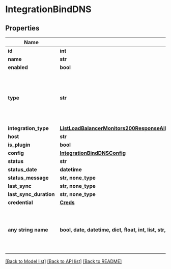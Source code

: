 # IntegrationBindDNS


## Properties
Name | Type | Description | Notes
------------ | ------------- | ------------- | -------------
**id** | **int** |  | [optional] 
**name** | **str** |  | [optional] 
**enabled** | **bool** |  | [optional] 
**type** | **str** |  | [optional]  if omitted the server will use the default value of "bindDns"
**integration_type** | [**ListLoadBalancerMonitors200ResponseAllOfLoadBalancerMonitorsInnerLoadBalancerType**](ListLoadBalancerMonitors200ResponseAllOfLoadBalancerMonitorsInnerLoadBalancerType.md) |  | [optional] 
**host** | **str** |  | [optional] 
**is_plugin** | **bool** |  | [optional] 
**config** | [**IntegrationBindDNSConfig**](IntegrationBindDNSConfig.md) |  | [optional] 
**status** | **str** |  | [optional] 
**status_date** | **datetime** |  | [optional] 
**status_message** | **str, none_type** |  | [optional] 
**last_sync** | **str, none_type** |  | [optional] 
**last_sync_duration** | **str, none_type** |  | [optional] 
**credential** | [**Creds**](Creds.md) |  | [optional] 
**any string name** | **bool, date, datetime, dict, float, int, list, str, none_type** | any string name can be used but the value must be the correct type | [optional]

[[Back to Model list]](../README.md#documentation-for-models) [[Back to API list]](../README.md#documentation-for-api-endpoints) [[Back to README]](../README.md)


